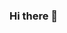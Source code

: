### Hi there 👋

<!--
**PawannGarg/PawannGarg** is a ✨ _special_ ✨ repository because its `README.md` (this file) appears on your GitHub profile.

Here are some ideas to get you started:

- 🔭 I’m currently working as a freelance video editor.
- 🌱 I’m currently learning Starting and scaling Business.
- 👯 I’m looking to collaborate on Video editing clients from all over the world.
- 🤔 I’m looking for help with short form content editibg.
- 📫 How to reach me: through Instagram.. hhtps//:www.instagram.com/pawann_edits
-->
